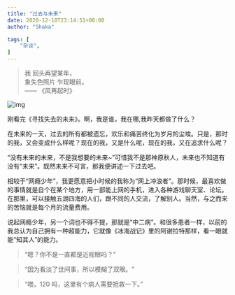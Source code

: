 ```yaml
---
title: "过去与未来"
date: 2020-12-10T23:14:51+08:00
author: "Shaka"

tags: [
    "杂谈",
]
---
```


> 我 回头再望某年，  
> 象失色照片 乍现眼前。  
> —— 《风再起时》

![img](https://cdn.jsdelivr.net/gh/lzxqaq/jsdelivr@master/image/costumes/autumn-symphony-mantle-and-afternoon-dress-1922-fashion-illustration-in-high-resolution-by-george-barbier-original-from-the-rijksmuseum-digitally-enhanced-by-rawpixel_50805876637_o.jpg)

刚看完《寻找失去的未来》。啊，我是谁，我在哪,我昨天都做了什么？
  
在未来的一天，过去的所有都被遗忘，欢乐和痛苦终化为岁月的尘埃。只是，那时的我，又会变成什么样呢？现在的我，又是什么呢，现在的我，又在追求什么呢？  
  
“没有未来的未来，不是我想要的未来~”可惜我不是那神原秋人，未来也不知道有没有“未来”。既然未来不可言，那我便讲述一下过去吧。  
  
相较于“网瘾少年”，我更愿意把小时候的我称为“网上冲浪者”。那时候，最喜欢做的事情就是自个在某个地方，用一部能上网的手机，进入各种游戏聊天室、论坛。在那里，可以接触五湖四海的人们，跟不同的人交流，了解别人。当然，与之而来的苦恼就是每个月的流量费用。 
  
说起网瘾少年，另一个词也不得不提，那就是“中二病”。和很多患者一样，以前的我总认为自己拥有一种超能力，它就像《冰海战记》里的阿谢拉特那样，看一眼就能“知其人”的能力。  
  
> “嗯？你不是一直都是近视眼吗？”  

> “因为看淡了世间事，所以模糊了双眼。"  

>  “喂，120 吗，这里有个病人需要抢救一下。”
